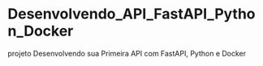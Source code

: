 # Desenvolvendo_API_FastAPI_Python_Docker
projeto  Desenvolvendo sua Primeira API com FastAPI, Python e Docker
